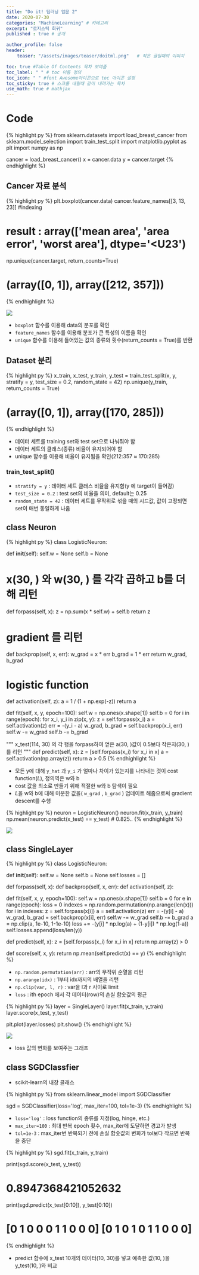 ```yaml
---
title: "Do it! 딥러닝 입문 2"
date: 2020-07-30
categories: "MachineLearning" # 카테고리
excerpt: "로지스틱 회귀"
published : true # 공개

author_profile: false
header:
    teaser: "/assets/images/teaser/doitml.png"   # 작은 글일때의 이미지

toc: true #Table Of Contents 목차 보여줌
toc_label: " " # toc 이름 정의
toc_icon: " " #font Awesome아이콘으로 toc 아이콘 설정
toc_sticky: true # 스크롤 내릴때 같이 내려가는 목차
use_math: true # mathjax
---
```


# Code

{% highlight py %}
from sklearn.datasets import load_breast_cancer
from sklearn.model_selection import train_test_split
import matplotlib.pyplot as plt
import numpy as np

cancer = load_breast_cancer()
x = cancer.data
y = cancer.target
{% endhighlight %}

## Cancer 자료 분석

{% highlight py %}
plt.boxplot(cancer.data)
cancer.feature_names[[3, 13, 23]] #indexing
  # result : array(['mean area', 'area error', 'worst area'], dtype='<U23')

np.unique(cancer.target, return_counts=True)
  # (array([0, 1]), array([212, 357]))
{% endhighlight %}


![](/assets/posts/ml/c4e59845.png)

- `boxplot` 함수를 이용해 data의 분포를 확인
- `feature_names` 함수를 이용해 분포가 큰 특성의 이름을 확인
- `unique` 함수를 이용해 들어있는 값의 종류와 횟수(return_counts = True)를 반환

## Dataset 분리

{% highlight py %}
x_train, x_test, y_train, y_test = train_test_split(x, y, stratify = y, test_size = 0.2, random_state = 42)
np.unique(y_train, return_counts = True)
  # (array([0, 1]), array([170, 285]))
{% endhighlight %}

- 데이터 세트를 training set와 test set으로 나눠줘야 함
- 데이터 세트의 클래스(종류) 비율이 유지되어야 함
- unique 함수를 이용해 비율이 유지됨을 확인(212:357 ≈ 170:285)

### train_test_split()

- `stratify = y` : 데이터 세트 클래스 비율을 유지함(y 에 target이 들어감)
- `test_size = 0.2` : test set의 비율을 의미, default는 0.25
- `random_state = 42` : 데이터 세트를 무작위로 섞을 때의 시드값, 값이 고정되면 set이 매번 동일하게 나옴


## class Neuron

{% highlight py %}
class LogisticNeuron:

  def __init__(self):
    self.w = None
    self.b = None

  # x(30, ) 와 w(30, ) 를 각각 곱하고 b를 더해 리턴
  def forpass(self, x):
    z = np.sum(x * self.w) + self.b
    return z

  # gradient 를 리턴
  def backprop(self, x, err):
    w_grad = x * err
    b_grad = 1 * err
    return w_grad, b_grad

  # logistic function
  def activation(self, z):
    a = 1 / (1 + np.exp(-z))
    return a

  def fit(self, x, y, epoch=100):
    self.w = np.ones(x.shape[1])
    self.b = 0
    for i in range(epoch):
      for x_i, y_i in zip(x, y):
        z = self.forpass(x_i)
        a = self.activation(z)
        err = -(y_i - a)
        w_grad, b_grad = self.backprop(x_i, err)
        self.w -= w_grad
        self.b -= b_grad

  """
  x_test(114, 30) 의 각 행을 forpass하여
  얻은 a(30, )값이 0.5보다 작은지(30, )를 리턴
  """
  def predict(self, x):
    z = [self.forpass(x_i) for x_i in x]
    a = self.activation(np.array(z))
    return a > 0.5
{% endhighlight %}


- 모든 y에 대해 `y_hat` 과 `y_i` 가 얼마나 차이가 있는지를 나타내는 것이 cost function($L$), 정의역은 w와 b
- cost 값을 최소로 만들기 위해 적절한 w와 b 탐색이 필요
- $L$을 w와 b에 대해 미분한 값을( `w_grad` , `b_grad` ) 업데이트 해줌으로써 gradient descent를 수행


{% highlight py %}
neuron = LogisticNeuron()
neuron.fit(x_train, y_train)
np.mean(neuron.predict(x_test) == y_test) # 0.825..
{% endhighlight %}

![](/assets/posts/ml/64c66e74.png)


## class SingleLayer

{% highlight py %}
class LogisticNeuron:

  def __init__(self):
    self.w = None
    self.b = None
    self.losses = []

  def forpass(self, x):
  def backprop(self, x, err):
  def activation(self, z):

  def fit(self, x, y, epoch=100):
    self.w = np.ones(x.shape[1])
    self.b = 0
    for e in range(epoch):
      loss = 0
      indexes = np.random.permutation(np.arange(len(x)))
      for i in indexes:
        z = self.forpass(x[i])
        a = self.activation(z)
        err = -(y[i] - a)
        w_grad, b_grad = self.backprop(x[i], err)
        self.w -= w_grad
        self.b -= b_grad
        a = np.clip(a, 1e-10, 1-1e-10)
        loss += -(y[i] * np.log(a) + (1-y[i]) * np.log(1-a))
      self.losses.append(loss/len(y))

  def predict(self, x):
    z = [self.forpass(x_i) for x_i in x]
    return np.array(z) > 0

  def score(self, x, y):
    return np.mean(self.predict(x) == y)
{% endhighlight %}

- `np.random.permutation(arr)` : arr의 무작위 순열을 리턴
- `np.arange(idx)` : 1부터 idx까지의 배열을 리턴
- `np.clip(var, l, r)` : var을 l과 r 사이로 limit
- `loss` : ith epoch 에서 각 데이터(row)의 손실 함숫값의 평균

{% highlight py %}
layer = SingleLayer()
layer.fit(x_train, y_train)
layer.score(x_test, y_test)

plt.plot(layer.losses)
plt.show()
{% endhighlight %}

![](/assets/posts/ml/cf2dc210.png)

- loss 값의 변화를 보여주는 그래프

## class SGDClassfier

- scikit-learn의 내장 클래스

{% highlight py %}
from sklearn.linear_model import SGDClassifier

sgd = SGDClassifier(loss='log', max_iter=100, tol=1e-3)
{% endhighlight %}

- `loss='log'` :  loss function의 종류를 지정(log, hinge, etc.)
- `max_iter=100` : 최대 반복 epoch 횟수, max_iter에 도달하면 경고가 발생
- `tol=1e-3` : max_iter번 반복되기 전에 손실 함숫값의 변화가 tol보다 작으면 반복을 중단

{% highlight py %}
sgd.fit(x_train, y_train)

print(sgd.score(x_test, y_test))
 # 0.8947368421052632

print(sgd.predict(x_test[0:10]), y_test[0:10])
 # [0 1 0 0 0 1 1 0 0 0] [0 1 0 1 0 1 1 0 0 0]
{% endhighlight %}

- predict 함수에 x_test 10개의 데이터(10, 30)를 넣고 예측한 값(10, )을 y_test(10, )와 비교
